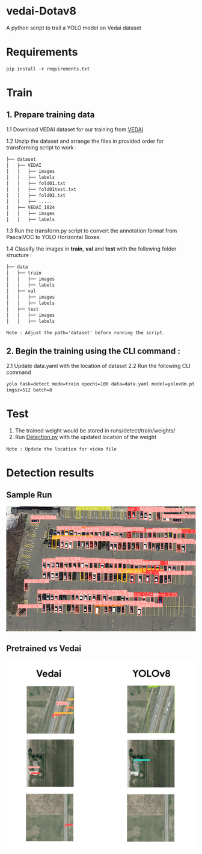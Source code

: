 # vedai-Dotav8
A python script to trail a YOLO model on Vedai dataset

# Requirements
```
pip install -r requirements.txt
```
# Train
## 1. Prepare training data
1.1 Download VEDAI dataset for our training from [VEDAI](https://downloads.greyc.fr/vedai/)

1.2 Unzip the dataset and arrange the files in provided order for transforming script to work :

```
├── dataset
│   ├── VEDAI
│   │   ├── images
│   │   ├── labels
│   │   ├── fold01.txt
│   │   ├── fold01test.txt
│   │   ├── fold02.txt
│   │   ├── .....
│   ├── VEDAI_1024
│   │   ├── images
│   │   ├── labels
```

1.3 Run the transform.py script to convert the annotation format from PascalVOC to YOLO Horizontal Boxes.

1.4 Classify the images in **train**, **val** and **test** with the following folder structure :
```
├── data
│   ├── train
│   │   ├── images
│   │   ├── labels
│   ├── val
│   │   ├── images
│   │   ├── labels
│   ├── test
│   │   ├── images
│   │   ├── labels
```

`Note : Adjust the path='dataset' before running the script.`
## 2. Begin the training using the CLI command :
2.1 Update data.yaml with the location of dataset
2.2 Run the following CLI command
```
yolo task=detect mode=train epochs=100 data=data.yaml model=yolov8m.pt imgsz=512 batch=8
```
# Test
1. The trained weight would be stored in runs/detect/train/weights/
2. Run [Detection.py](https://github.com/Nishantdd/vedai-Dotav8/blob/main/Detection.py) with the updated location of the weight

`Note : Update the location for video file`

# Detection results
## Sample Run
<p align='center'>
<img alt="Vedai" width="800" src="https://github.com/Nishantdd/vedai-Dotav8/blob/main/img/P205.png"></p>

## Pretrained vs Vedai
<p align='center'>
<img alt="Vedai" width="800" src="https://github.com/Nishantdd/vedai-Dotav8/blob/main/img/Compar.png"></p>
